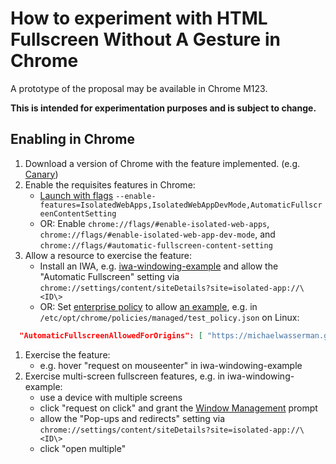 # How to experiment with HTML Fullscreen Without A Gesture in Chrome

A prototype of the proposal may be available in Chrome M123.

**This is intended for experimentation purposes and is subject to change.**

## Enabling in Chrome
1. Download a version of Chrome with the feature implemented. (e.g. [Canary](https://www.google.com/chrome/canary/))
1. Enable the requisites features in Chrome:
    - [Launch with flags](https://www.chromium.org/developers/how-tos/run-chromium-with-flags) `--enable-features=IsolatedWebApps,IsolatedWebAppDevMode,AutomaticFullscreenContentSetting`
    - OR: Enable `chrome://flags/#enable-isolated-web-apps`, `chrome://flags/#enable-isolated-web-app-dev-mode`, and `chrome://flags/#automatic-fullscreen-content-setting`
1. Allow a resource to exercise the feature:
    - Install an IWA, e.g. [iwa-windowing-example](https://github.com/michaelwasserman/iwa-windowing-example) and allow the "Automatic Fullscreen" setting via `chrome://settings/content/siteDetails?site=isolated-app://\<ID\>`
    - OR: Set [enterprise policy](https://www.chromium.org/administrators) to allow [an example](https://michaelwasserman.github.io/iwa-windowing-example/static/), e.g. in `/etc/opt/chrome/policies/managed/test_policy.json` on Linux:
  ```JSON
    "AutomaticFullscreenAllowedForOrigins": [ "https://michaelwasserman.github.io" ]
  ```
1. Exercise the feature:
    - e.g. hover "request on mouseenter" in iwa-windowing-example
1. Exercise multi-screen fullscreen features, e.g. in iwa-windowing-example:
    - use a device with multiple screens
    - click "request on click" and grant the [Window Management](https://developer.mozilla.org/en-US/docs/Web/API/Window_Management_API) prompt
    - allow the "Pop-ups and redirects" setting via `chrome://settings/content/siteDetails?site=isolated-app://\<ID\>`
    - click "open multiple"
